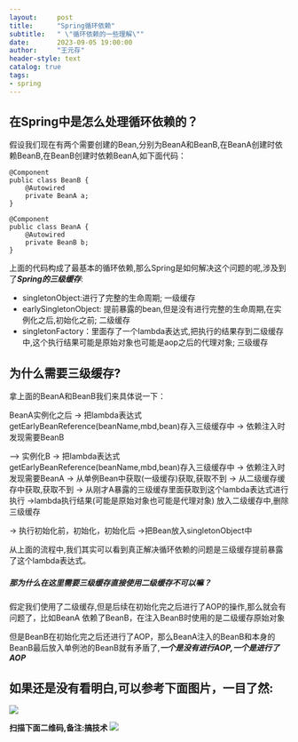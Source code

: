 ```yaml
---
layout:     post
title:      "Spring循环依赖"
subtitle:   " \"循环依赖的一些理解\""
date:       2023-09-05 19:00:00
author:     "王元存"
header-style: text
catalog: true
tags:
- spring
---
```


在Spring中是怎么处理循环依赖的？
------
假设我们现在有两个需要创建的Bean,分别为BeanA和BeanB,在BeanA创建时依赖BeanB,在BeanB创建时依赖BeanA,如下面代码：

```
@Component
public class BeanB {
	@Autowired
	private BeanA a;
}
```
````
@Component
public class BeanA {
	@Autowired
	private BeanB b;
}
````

上面的代码构成了最基本的循环依赖,那么Spring是如何解决这个问题的呢,涉及到了***Spring的三级缓存***:
- singletonObject:进行了完整的生命周期; 一级缓存
- earlySingletonObject: 提前暴露的bean,但是没有进行完整的生命周期,在实例化之后,初始化之前; 二级缓存
- singletonFactory：里面存了一个lambda表达式,把执行的结果存到二级缓存中,这个执行结果可能是原始对象也可能是aop之后的代理对象;  三级缓存

为什么需要三级缓存?
------
拿上面的BeanA和BeanB我们来具体说一下：

BeanA实例化之后 -> 把lambda表达式getEarlyBeanReference(beanName,mbd,bean)存入三级缓存中 -> 依赖注入时发现需要BeanB

—> 实例化B -> 把lambda表达式getEarlyBeanReference(beanName,mbd,bean)存入三级缓存中 -> 依赖注入时发现需要BeanA
-> 从单例Bean中获取(一级缓存)获取,获取不到 -> 从二级缓存缓存中获取,获取不到
-> 从刚才A暴露的三级缓存里面获取到这个lambda表达式进行执行 ->lambda执行结果(可能是原始对象也可能是代理对象) 放入二级缓存中,删除三级缓存

-> 执行初始化前，初始化，初始化后 ->把Bean放入singletonObject中

从上面的流程中,我们其实可以看到真正解决循环依赖的问题是三级缓存提前暴露了这个lambda表达式。

##### 那为什么在这里需要三级缓存直接使用二级缓存不可以嘛？

假定我们使用了二级缓存,但是后续在初始化完之后进行了AOP的操作,那么就会有问题了，比如BeanA 依赖了BeanB，在注入BeanB时使用的是二级缓存原始对象

但是BeanB在初始化完之后还进行了AOP，那么BeanA注入的BeanB和本身的BeanB最后放入单例池的BeanB就有矛盾了,***一个是没有进行AOP,一个是进行了AOP***

如果还是没有看明白,可以参考下面图片，一目了然:
------
![](http://www.wyctech.work/img/spring/img_5.png)


**扫描下面二维码,备注:搞技术**
![](http://www.wyctech.work/img/wechat.png)










